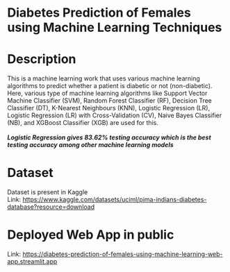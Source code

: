 # Diabetes Prediction of Females using Machine Learning Techniques
# Description
This is a machine learning work that uses various machine learning algorithms to predict whether a patient is diabetic or not (non-diabetic). Here, various type of machine learning algorithms like Support Vector Machine Classifier (SVM), Random Forest Classifier (RF), Decision Tree Classifier (DT), K-Nearest Neighbours (KNN), Logistic Regression (LR), Logistic Regression (LR) with Cross-Validation (CV), Naive Bayes Classifier (NB), and XGBoost Classifier (XGB) are used for this.
<br>
<br>
__*Logistic Regression gives 83.62% testing accuracy which is the best  testing accuracy among other machine learning models*__
<br>
# Dataset
Dataset is present in Kaggle
<br>
Link: https://www.kaggle.com/datasets/uciml/pima-indians-diabetes-database?resource=download
<br>
# Deployed Web App in public
Link: https://diabetes-prediction-of-females-using-machine-learning-web-app.streamlit.app